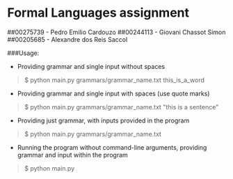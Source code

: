 # Formal Languages assignment
##00275739 - Pedro Emilio Cardouzo
##00244113 - Giovani Chassot Simon
##00205685 - Alexandre dos Reis Saccol

###Usage:
* Providing grammar and single input without spaces
> $ python main.py grammars/grammar_name.txt this_is_a_word

* Providing grammar and single input with spaces (use quote marks)
> $ python main.py grammars/grammar_name.txt "this is a sentence"

* Providing just grammar, with inputs provided in the program
> $ python main.py grammars/grammar_name.txt

* Running the program without command-line arguments, providing grammar and input within the program
> $ python main.py 

